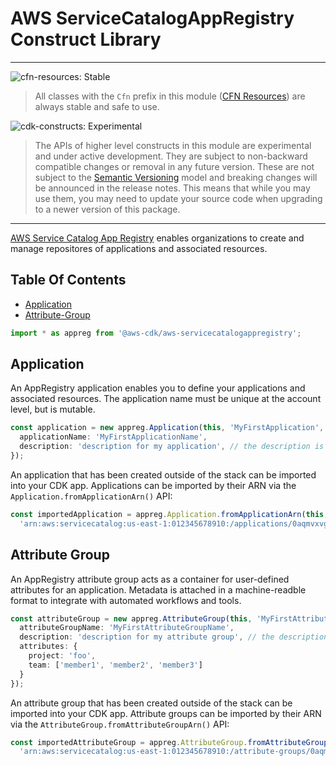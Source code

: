 # AWS ServiceCatalogAppRegistry Construct Library
<!--BEGIN STABILITY BANNER-->

---

![cfn-resources: Stable](https://img.shields.io/badge/cfn--resources-stable-success.svg?style=for-the-badge)

> All classes with the `Cfn` prefix in this module ([CFN Resources]) are always stable and safe to use.
>
> [CFN Resources]: https://docs.aws.amazon.com/cdk/latest/guide/constructs.html#constructs_lib

![cdk-constructs: Experimental](https://img.shields.io/badge/cdk--constructs-experimental-important.svg?style=for-the-badge)

> The APIs of higher level constructs in this module are experimental and under active development.
> They are subject to non-backward compatible changes or removal in any future version. These are
> not subject to the [Semantic Versioning](https://semver.org/) model and breaking changes will be
> announced in the release notes. This means that while you may use them, you may need to update
> your source code when upgrading to a newer version of this package.

---

<!--END STABILITY BANNER-->

[AWS Service Catalog App Registry](https://docs.aws.amazon.com/servicecatalog/latest/adminguide/appregistry.html) 
enables organizations to create and manage repositores of applications and associated resources.

## Table Of Contents

- [Application](#application)
- [Attribute-Group](#attribute-group)

```ts
import * as appreg from '@aws-cdk/aws-servicecatalogappregistry';
```

## Application

An AppRegistry application enables you to define your applications and associated resources.
The application name must be unique at the account level, but is mutable.

```ts
const application = new appreg.Application(this, 'MyFirstApplication', {
  applicationName: 'MyFirstApplicationName', 
  description: 'description for my application', // the description is optional
});
```

An application that has been created outside of the stack can be imported into your CDK app.
Applications can be imported by their ARN via the `Application.fromApplicationArn()` API:

```ts
const importedApplication = appreg.Application.fromApplicationArn(this, 'MyImportedApplication',
  'arn:aws:servicecatalog:us-east-1:012345678910:/applications/0aqmvxvgmry0ecc4mjhwypun6i');
```

## Attribute Group

An AppRegistry attribute group acts as a container for user-defined attributes for an application.
Metadata is attached in a machine-readble format to integrate with automated workflows and tools.

```ts
const attributeGroup = new appreg.AttributeGroup(this, 'MyFirstAttributeGroup', {
  attributeGroupName: 'MyFirstAttributeGroupName', 
  description: 'description for my attribute group', // the description is optional,
  attributes: {
    project: 'foo',
    team: ['member1', 'member2', 'member3']
  }
});
```

An attribute group that has been created outside of the stack can be imported into your CDK app.
Attribute groups can be imported by their ARN via the `AttributeGroup.fromAttributeGroupArn()` API:

```ts
const importedAttributeGroup = appreg.AttributeGroup.fromAttributeGroupArn(this, 'MyImportedAttrGroup',
  'arn:aws:servicecatalog:us-east-1:012345678910:/attribute-groups/0aqmvxvgmry0ecc4mjhwypun6i');
```
